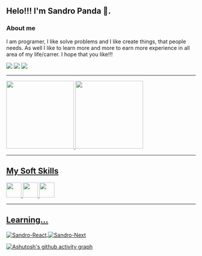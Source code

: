 ## Helo!!! I'm Sandro Panda 👋.

### About me

I am programer, I like solve problems and I like 
create things, that people needs. As well I like to learn more and more to earn more experience in all area of my life/carrer. I hope that you like!!!
  <div> 
    <a href="https://instagram.com/sandro_panda/" target="_blank"><img src="https://img.shields.io/badge/-Instagram-%23E4405F?style=for-the-badge&logo=instagram&logoColor=white" target="_blank"></a> 
    <a href = "mailto:sandropanda0821@gmail.com"><img src="https://img.shields.io/badge/-Gmail-%23333?style=for-the-badge&logo=gmail&logoColor=white" target="_blank"></a>
    <a href="https://www.linkedin.com/in/sandro-panda-front-end-developer/" target="_blank"><img src="https://img.shields.io/badge/-LinkedIn-%230077B5?style=for-the-badge&logo=linkedin&logoColor=white" target="_blank"></a> 
    
  </div>

-----

<div>
  <a href="https://github.com/sandropnda21">
  <img loading="lazy" height="180em" src="https://github-readme-stats.vercel.app/api/top-langs/?username=sandropanda21&layout=compact&langs_count=7&theme=dark"/>
  <img loading="lazy" height="180em" src="https://github-readme-stats.vercel.app/api?username=sandropanda21&show_icons=true&theme=dark&include_all_commits=true&count_private=true"/>
</div>

-----
## My Soft Skills
<div style="display: inline_block">
  <img src="https://cdn.jsdelivr.net/gh/devicons/devicon/icons/html5/html5-original.svg" width="40" height="40"/>
  <img src="https://cdn.jsdelivr.net/gh/devicons/devicon/icons/css3/css3-original.svg" width="40" height="40"/>
  <img src="https://cdn.jsdelivr.net/gh/devicons/devicon/icons/javascript/javascript-original.svg" width="40" height="40"/>        
</div>

-----
## Learning...
<div>
  <img align="center" alt="Sandro-React" src="https://img.shields.io/badge/React-20232A?style=for-the-badge&logo=react&logoColor=61DAFB">
  <img align="center" alt="Sandro-Next" src="https://img.shields.io/badge/Next.js-000?logo=nextdotjs&logoColor=fff&style=for-the-badge">
</div>

<!--
![Snake animation](https://github.com/sandropanda21/sandropanda21/blob/output/github-contribution-grid-snake.svg) -->

 [![Ashutosh's github activity graph](https://github-readme-activity-graph.vercel.app/graph?username=sandropanda21&bg_color=000000&color=FFFFFF&line=FFFFFF&point=FFFFFF&area=true&hide_border=true)](https://github.com/ashutosh00710/github-readme-activity-graph)
